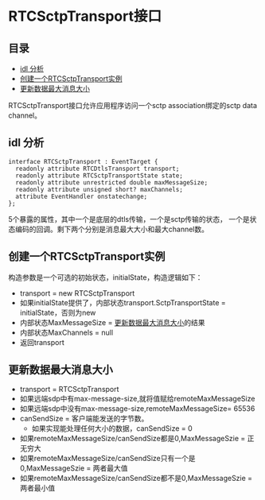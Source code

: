 # RTCSctpTransport接口

## 目录

<!-- vim-markdown-toc GFM -->

- [idl 分析](#idl-分析)
- [创建一个RTCSctpTransport实例](#创建一个rtcsctptransport实例)
- [更新数据最大消息大小](#更新数据最大消息大小)

<!-- vim-markdown-toc -->

RTCSctpTransport接口允许应用程序访问一个sctp association绑定的sctp data channel。

## idl 分析

    interface RTCSctpTransport : EventTarget {
      readonly attribute RTCDtlsTransport transport;
      readonly attribute RTCSctpTransportState state;
      readonly attribute unrestricted double maxMessageSize;
      readonly attribute unsigned short? maxChannels;
      attribute EventHandler onstatechange;
    };

5个暴露的属性，其中一个是底层的dtls传输，一个是sctp传输的状态，
一个是状态编码的回调。剩下两个分别是消息最大大小和最大channel数。

## 创建一个RTCSctpTransport实例

构造参数是一个可选的初始状态，initialState，构造逻辑如下：

- transport = new RTCSctpTransport
- 如果initialState提供了，内部状态transport.SctpTransportState = initialState，否则为new
- 内部状态MaxMessageSize = [更新数据最大消息大小](#更新数据最大消息大小)的结果
- 内部状态MaxChannels = null
- 返回transport

## 更新数据最大消息大小

- transport = RTCSctpTransport
- 如果远端sdp中有max-message-size,就将值赋给remoteMaxMessageSize
- 如果远端sdp中没有max-message-size,remoteMaxMessageSize= 65536
- canSendSize = 客户端能发送的字节数。
  - 如果实现能处理任何大小的数据，canSendSize = 0
- 如果remoteMaxMessageSize/canSendSize都是0,MaxMessageSzie = 正无穷大
- 如果remoteMaxMessageSize/canSendSize只有一个是0,MaxMessageSzie = 两者最大值
- 如果remoteMaxMessageSize/canSendSize都不是0,MaxMessageSzie = 两者最小值

